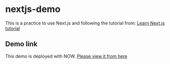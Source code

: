 # nextjs-demo
This is a practice to use Next.js and following the tutorial from:
[Learn Next.js tutorial](https://nextjs.org/learn)

## Demo link
This demo is deployed with NOW.
[Please view it from here](https://nextjs-demo-ptjuyjlhqg.now.sh/)
